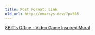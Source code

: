```yaml
---
title: Post Format: Link
old_url: http://emarsys.dev/?p=565
---
```

[8BIT's Office - Video Game Inspired Mural](http://wpdaily.co/mural/ "Video Game Inspired Mural [Pics, Videos]")
